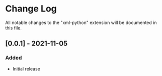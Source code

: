 # Change Log

All notable changes to the "xml-python" extension will be documented in this file.

## [0.0.1] - 2021-11-05
### Added
- Initial release
